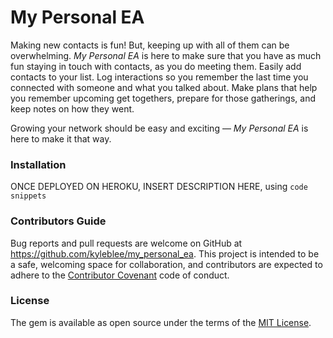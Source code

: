 # My Personal EA

Making new contacts is fun! But, keeping up with all of them can be overwhelming. *My Personal EA* is here to make sure that you have as much fun staying in touch with contacts, as you do meeting them. Easily add contacts to your list. Log interactions so you remember the last time you connected with someone and what you talked about. Make plans that help you remember upcoming get togethers, prepare for those gatherings, and keep notes on how they went.

Growing your network should be easy and exciting — *My Personal EA* is here to make it that way.

### Installation

ONCE DEPLOYED ON HEROKU, INSERT DESCRIPTION HERE, using ```code snippets```

### Contributors Guide

Bug reports and pull requests are welcome on GitHub at https://github.com/kyleblee/my_personal_ea. This project is intended to be a safe, welcoming space for collaboration, and contributors are expected to adhere to the [Contributor Covenant](http://contributor-covenant.org) code of conduct.

### License

The gem is available as open source under the terms of the [MIT License](http://opensource.org/licenses/MIT).
